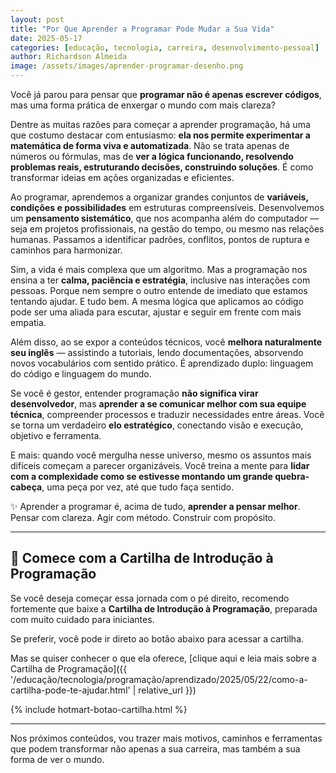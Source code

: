```yaml
---
layout: post
title: "Por Que Aprender a Programar Pode Mudar a Sua Vida"
date: 2025-05-17
categories: [educação, tecnologia, carreira, desenvolvimento-pessoal]
author: Richardson Almeida
image: /assets/images/aprender-programar-desenho.png
---
```


Você já parou para pensar que **programar não é apenas escrever códigos**, mas uma forma prática de enxergar o mundo com mais clareza?

Dentre as muitas razões para começar a aprender programação, há uma que costumo destacar com entusiasmo: **ela nos permite experimentar a matemática de forma viva e automatizada**. Não se trata apenas de números ou fórmulas, mas de **ver a lógica funcionando, resolvendo problemas reais, estruturando decisões, construindo soluções**. É como transformar ideias em ações organizadas e eficientes.

Ao programar, aprendemos a organizar grandes conjuntos de **variáveis, condições e possibilidades** em estruturas compreensíveis. Desenvolvemos um **pensamento sistemático**, que nos acompanha além do computador — seja em projetos profissionais, na gestão do tempo, ou mesmo nas relações humanas. Passamos a identificar padrões, conflitos, pontos de ruptura e caminhos para harmonizar.

Sim, a vida é mais complexa que um algoritmo. Mas a programação nos ensina a ter **calma, paciência e estratégia**, inclusive nas interações com pessoas. Porque nem sempre o outro entende de imediato que estamos tentando ajudar. E tudo bem. A mesma lógica que aplicamos ao código pode ser uma aliada para escutar, ajustar e seguir em frente com mais empatia.

Além disso, ao se expor a conteúdos técnicos, você **melhora naturalmente seu inglês** — assistindo a tutoriais, lendo documentações, absorvendo novos vocabulários com sentido prático. É aprendizado duplo: linguagem do código e linguagem do mundo.

Se você é gestor, entender programação **não significa virar desenvolvedor**, mas **aprender a se comunicar melhor com sua equipe técnica**, compreender processos e traduzir necessidades entre áreas. Você se torna um verdadeiro **elo estratégico**, conectando visão e execução, objetivo e ferramenta.

E mais: quando você mergulha nesse universo, mesmo os assuntos mais difíceis começam a parecer organizáveis. Você treina a mente para **lidar com a complexidade como se estivesse montando um grande quebra-cabeça**, uma peça por vez, até que tudo faça sentido.

✨ Aprender a programar é, acima de tudo, **aprender a pensar melhor**.  
Pensar com clareza. Agir com método. Construir com propósito.

---

## 📘 Comece com a Cartilha de Introdução à Programação

Se você deseja começar essa jornada com o pé direito, recomendo fortemente que baixe a **Cartilha de Introdução à Programação**, preparada com muito cuidado para iniciantes.

Se preferir, você pode ir direto ao botão abaixo para acessar a cartilha.

Mas se quiser conhecer o que ela oferece, [clique aqui e leia mais sobre a Cartilha de Programação]({{ '/educação/tecnologia/programação/aprendizado/2025/05/22/como-a-cartilha-pode-te-ajudar.html' | relative_url }})


{% include hotmart-botao-cartilha.html %}



---

Nos próximos conteúdos, vou trazer mais motivos, caminhos e ferramentas que podem transformar não apenas a sua carreira, mas também a sua forma de ver o mundo.
